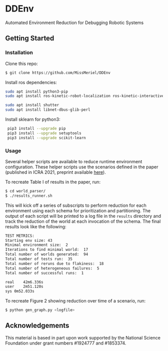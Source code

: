 # DDEnv
Automated Environment Reduction for Debugging Robotic Systems

## Getting Started

### Installation
Clone this repo:
```bash
$ git clone https://github.com/MissMeriel/DDEnv
```

Install ros dependencies:
```bash
sudo apt install python3-pip
sudo apt install ros-kinetic-robot-localization ros-kinetic-interactive-marker-twist-server ros-kinetic-controller-manager ros-kinetic-twist-mux ros-kinetic-move-base ros-kinetic-map-server ros-kinetic-move-base-msgs ros-kinetic-amcl ros-kinetic-joint-state-controller ros-kinetic-joint-state-publisher ros-kinetic-diff-drive-controller ros-kinetic-dwa-local-planner

sudo apt install shutter
sudo apt install libnet-dbus-glib-perl
```

Install sklearn for python3:
```bash
 pip3 install --upgrade pip
 pip3 install --upgrade setuptools
 pip3 install --upgrade scikit-learn
```

### Usage

Several helper scripts are available to reduce runtime environment configuration.
These helper scripts use the scenarios defined in the paper (published in ICRA 2021, preprint available [here]()).



To recreate Table I of results in the paper, run:
```bash
$ cd world_parser/
$ ./results_runner.sh
```

This will kick off a series of subscripts to perform reduction for each environment using each schema for prioritization and partitioning. 
The output of each script will be printed to a log file in the `results` directory and track the reduction of the world at each invocation of the schema. 
The final results look like the following:

```bash
TEST METRICS:
Starting env size: 43
Minimal environment size:  2
Iterations to find minimal world:  17
Total number of worlds generated:  94
Total number of tests run:  35
Total number of reruns due to flakiness:  18
Total number of heterogeneous failures:  5
Total number of successful runs:  1

real	42m6.336s
user	2m51.120s
sys	0m52.033s
```

To recreate Figure 2 showing reduction over time of a scenario, run:
```bash
$ python gen_graph.py <logfile>
```


## Acknowledgements

This material is based in part upon work supported by the National Science Foundation under grant numbers #1924777 and #1853374.